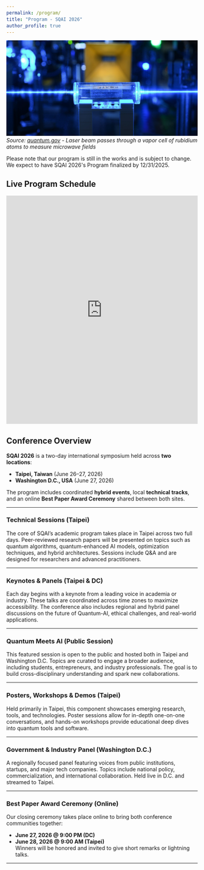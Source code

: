 ```yaml
---
permalink: /program/
title: "Program - SQAI 2026"
author_profile: true
---
```


![Quantum Laser](/images/quantumlaser.jpg)
*Source: [quantum.gov](https://www.quantum.gov/quantum-image-gallery/) - Laser beam passes through a vapor cell of rubidium atoms to measure microwave fields*

Please note that our program is still in the works and is subject to change. We expect to have SQAI 2026's Program finalized by 12/31/2025.

## Live Program Schedule

<iframe src="https://docs.google.com/spreadsheets/d/e/2PACX-1vSokOukw8E-OhH-E1xESJ0ooLVc2bcdySVJRVE9f1knAyAXZ8CXudRQB1JZiKrf0l8PDHFSltB0zzya/pubhtml?widget=true&amp;headers=false" width="100%" height="600" style="border:none;overflow:auto;"></iframe>

## Conference Overview

**SQAI 2026** is a two-day international symposium held across **two locations**:  
- **Taipei, Taiwan** (June 26–27, 2026)  
- **Washington D.C., USA** (June 27, 2026)  

The program includes coordinated **hybrid events**, local **technical tracks**, and an online **Best Paper Award Ceremony** shared between both sites.

---

### Technical Sessions (Taipei)
The core of SQAI’s academic program takes place in Taipei across two full days. Peer-reviewed research papers will be presented on topics such as quantum algorithms, quantum-enhanced AI models, optimization techniques, and hybrid architectures. Sessions include Q&A and are designed for researchers and advanced practitioners.

---

### Keynotes & Panels (Taipei & DC)
Each day begins with a keynote from a leading voice in academia or industry. These talks are coordinated across time zones to maximize accessibility. The conference also includes regional and hybrid panel discussions on the future of Quantum-AI, ethical challenges, and real-world applications.

---

### Quantum Meets AI (Public Session)
This featured session is open to the public and hosted both in Taipei and Washington D.C. Topics are curated to engage a broader audience, including students, entrepreneurs, and industry professionals. The goal is to build cross-disciplinary understanding and spark new collaborations.

---

### Posters, Workshops & Demos (Taipei)
Held primarily in Taipei, this component showcases emerging research, tools, and technologies. Poster sessions allow for in-depth one-on-one conversations, and hands-on workshops provide educational deep dives into quantum tools and software.

---

### Government & Industry Panel (Washington D.C.)
A regionally focused panel featuring voices from public institutions, startups, and major tech companies. Topics include national policy, commercialization, and international collaboration. Held live in D.C. and streamed to Taipei.

---

### Best Paper Award Ceremony (Online)
Our closing ceremony takes place online to bring both conference communities together:
- **June 27, 2026 @ 9:00 PM (DC)**  
- **June 28, 2026 @ 9:00 AM (Taipei)**  
Winners will be honored and invited to give short remarks or lightning talks.

---

<!-- 可在此处添加日程表、时间安排、演讲嘉宾、分会场等内容 -->
